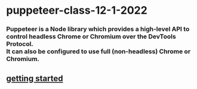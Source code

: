# puppeteer-class-12-1-2022

### Puppeteer is a Node library which provides a high-level API to control headless Chrome or Chromium over the DevTools Protocol. <br />It can also be configured to use full (non-headless) Chrome or Chromium.



## <ins>getting started</ins>
